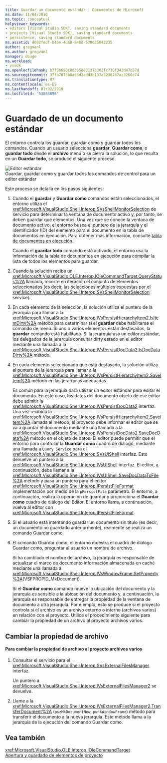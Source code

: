 ```yaml
---
title: Guardar un documento estándar | Documentos de Microsoft
ms.date: 11/04/2016
ms.topic: conceptual
helpviewer_keywords:
- editors [Visual Studio SDK], saving standard documents
- projects [Visual Studio SDK], saving standard documents
- persistence, saving standard documents
ms.assetid: d692fedf-b46e-4d60-84bd-578635042235
author: gregvanl
ms.author: gregvanl
manager: douge
ms.workload:
- vssdk
ms.openlocfilehash: b7f9b650c0d355d83137e302fc716f343d47b57d
ms.sourcegitcommit: 37fb7075b0a65d2add3b137a5230767aa3266c74
ms.translationtype: MT
ms.contentlocale: es-ES
ms.lasthandoff: 01/02/2019
ms.locfileid: "53868896"
---
```

# <a name="saving-a-standard-document"></a>Guardado de un documento estándar
El entorno controla los guardar, guardar como y guardar todos los comandos. Cuando un usuario selecciona **guardar**, **Guardar como**, o **guardar todo** desde el **archivo** menú o se cierra la solución, lo que resulta en un  **Guardar todo**, se produce el siguiente proceso.  
  
 ![Editor estándar](../../extensibility/internals/media/public.gif "pública")  
Guardar, guardar como y guardar todos los comandos de control para un editor estándar  
  
 Este proceso se detalla en los pasos siguientes:  
  
1. Cuando el **guardar** y **Guardar como** comandos están seleccionados, el entorno utiliza el <xref:Microsoft.VisualStudio.Shell.Interop.SVsShellMonitorSelection> de servicio para determinar la ventana de documento activo y, por tanto, se deben guardar qué elementos. Una vez que se conoce la ventana de documento activo, el entorno busca el puntero de la jerarquía y el identificador (ID) del elemento para el documento en la tabla de documentos en ejecución. Para obtener más información, consulte [tabla de documentos en ejecución](../../extensibility/internals/running-document-table.md).  
  
    Cuando el **guardar todo** comando está activado, el entorno usa la información de la tabla de documentos en ejecución para compilar la lista de todos los elementos para guardar.  
  
2. Cuando la solución recibe un <xref:Microsoft.VisualStudio.OLE.Interop.IOleCommandTarget.QueryStatus%2A> llamada, recorre en iteración el conjunto de elementos seleccionados (es decir, las selecciones múltiples expuestas por el <xref:Microsoft.VisualStudio.Shell.Interop.SVsShellMonitorSelection> service).  
  
3. En cada elemento de la selección, la solución utiliza el puntero de la jerarquía para llamar a la <xref:Microsoft.VisualStudio.Shell.Interop.IVsPersistHierarchyItem2.IsItemDirty%2A> método para determinar si el **guardar** debe habilitarse el comando de menú. Si uno o varios elementos están desfasados, la **guardar** comando está habilitado. Si la jerarquía usa un editor estándar, los delegados de la jerarquía consultar dirty estado en el editor mediante una llamada a la <xref:Microsoft.VisualStudio.Shell.Interop.IVsPersistDocData2.IsDocDataDirty%2A> método.  
  
4. En cada elemento seleccionado que está desfasado, la solución utiliza el puntero de la jerarquía para llamar a la <xref:Microsoft.VisualStudio.Shell.Interop.IVsPersistHierarchyItem2.SaveItem%2A> método en las jerarquías adecuadas.  
  
    Es común para la jerarquía para utilizar un editor estándar para editar el documento. En este caso, los datos del documento objeto de ese editor debe admitir la <xref:Microsoft.VisualStudio.Shell.Interop.IVsPersistDocData2> interfaz. Una vez recibida la <xref:Microsoft.VisualStudio.Shell.Interop.IVsPersistHierarchyItem2.SaveItem%2A> llamada al método, el proyecto debe informar el editor que se va a guardar el documento mediante una llamada a la <xref:Microsoft.VisualStudio.Shell.Interop.IVsPersistDocData2.SaveDocData%2A> método en el objeto de datos. El editor puede permitir que el entorno para controlar la **Guardar como** cuadro de diálogo, mediante una llamada a `Query Service` para el <xref:Microsoft.VisualStudio.Shell.Interop.SVsUIShell> interfaz. Esto devuelve un puntero a la <xref:Microsoft.VisualStudio.Shell.Interop.IVsUIShell> interfaz. El editor, a continuación, debe llamar a la <xref:Microsoft.VisualStudio.Shell.Interop.IVsUIShell.SaveDocDataToFile%2A> método y pasa un puntero para el editor <xref:Microsoft.VisualStudio.Shell.Interop.IPersistFileFormat> implementación por medio de la `pPersistFile` parámetro. El entorno, a continuación, realiza la operación de guardar y proporciona el **Guardar como** cuadro de diálogo del Editor. El entorno llama, a continuación, vuelva al editor con <xref:Microsoft.VisualStudio.Shell.Interop.IPersistFileFormat>.  
  
5. Si el usuario está intentando guardar un documento sin título (es decir, un documento no guardado anteriormente), realmente se realiza un comando Guardar como.  
  
6. El comando Guardar como, el entorno muestra el cuadro de diálogo Guardar como, preguntar al usuario un nombre de archivo.  
  
    Si ha cambiado el nombre del archivo, la jerarquía es responsable de actualizar el marco de documento información almacenada en caché mediante una llamada a <xref:Microsoft.VisualStudio.Shell.Interop.IVsWindowFrame.SetProperty%2A>(VSFPROPID_MkDocument).  
  
   Si el **Guardar como** comando mueve la ubicación del documento y la jerarquía es sensible a la ubicación del documento y, a continuación, la jerarquía es responsable de entregar la propiedad de la ventana de documento a otra jerarquía. Por ejemplo, esto se produce si el proyecto controla si el archivo es un archivo externo o interno (archivos varios) en relación con el proyecto. Utilice el procedimiento siguiente para cambiar la propiedad de un archivo al proyecto archivos varios.  
  
## <a name="changing-file-ownership"></a>Cambiar la propiedad de archivo  
  
#### <a name="to-change-file-ownership-to-the-miscellaneous-files-project"></a>Para cambiar la propiedad de archivo al proyecto archivos varios  
  
1.  Consultar el servicio para el <xref:Microsoft.VisualStudio.Shell.Interop.SVsExternalFilesManager> interfaz.  
  
     Un puntero a <xref:Microsoft.VisualStudio.Shell.Interop.IVsExternalFilesManager2> se devuelve.  
  
2.  Llame a la <xref:Microsoft.VisualStudio.Shell.Interop.IVsExternalFilesManager2.TransferDocument%2A> (`pszMkDocumentNew`, `punkWindowFrame`) método para transferir el documento a la nueva jerarquía. Este método llama a la jerarquía de la ejecución del comando Guardar como.  
  
## <a name="see-also"></a>Vea también  
 <xref:Microsoft.VisualStudio.OLE.Interop.IOleCommandTarget>   
 [Apertura y guardado de elementos de proyecto](../../extensibility/internals/opening-and-saving-project-items.md)